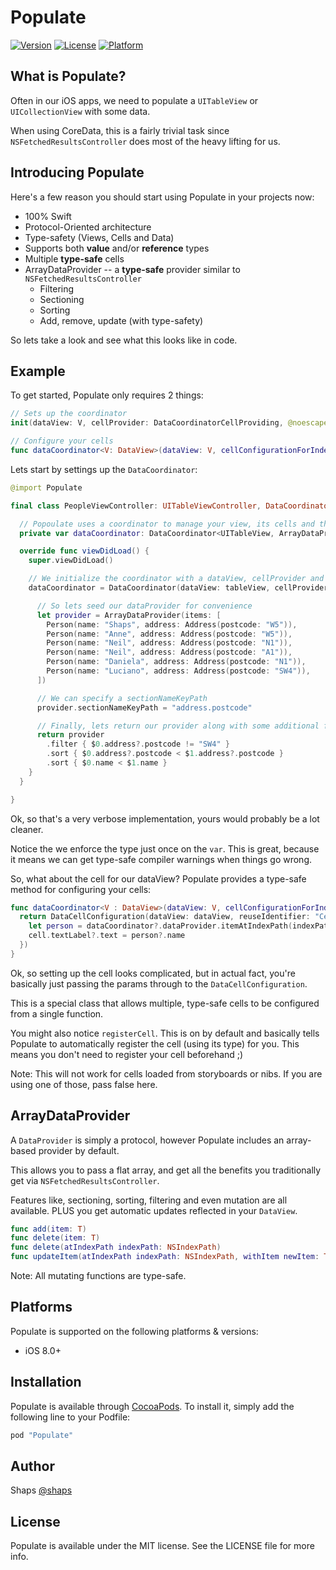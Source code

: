 # Populate


[![Version](https://img.shields.io/cocoapods/v/Populate.svg?style=flat)](http://cocoapods.org/pods/Populate)
[![License](https://img.shields.io/cocoapods/l/Populate.svg?style=flat)](http://cocoapods.org/pods/Populate)
[![Platform](https://img.shields.io/cocoapods/p/Populate.svg?style=flat)](http://cocoapods.org/pods/Populate)

## What is Populate?

Often in our iOS apps, we need to populate a `UITableView` or `UICollectionView` with some data.

When using CoreData, this is a fairly trivial task since `NSFetchedResultsController` does most of the heavy lifting for us.

## Introducing Populate

Here's a few reason you should start using Populate in your projects now:

- 100% Swift
- Protocol-Oriented architecture
- Type-safety (Views, Cells and Data)
- Supports both **value** and/or **reference** types
- Multiple **type-safe** cells
- ArrayDataProvider -- a **type-safe** provider similar to `NSFetchedResultsController`
    - Filtering
    - Sectioning
    - Sorting
    - Add, remove, update (with type-safety)    

So lets take a look and see what this looks like in code.

## Example

To get started, Populate only requires 2 things:

```swift
// Sets up the coordinator
init(dataView: V, cellProvider: DataCoordinatorCellProviding, @noescape dataProvider: () -> D)

// Configure your cells
func dataCoordinator<V: DataView>(dataView: V, cellConfigurationForIndexPath indexPath: NSIndexPath) -> DataCellConfiguration
```

Lets start by settings up the `DataCoordinator`:

```swift
@import Populate

final class PeopleViewController: UITableViewController, DataCoordinatorCellProviding {

  // Popoulate uses a coordinator to manage your view, its cells and the associated data
  private var dataCoordinator: DataCoordinator<UITableView, ArrayDataProvider<Person>>?

  override func viewDidLoad() {
    super.viewDidLoad()

    // We initialize the coordinator with a dataView, cellProvider and a dataProvider configuration
    dataCoordinator = DataCoordinator(dataView: tableView, cellProvider: self) {

      // So lets seed our dataProvider for convenience
      let provider = ArrayDataProvider(items: [
        Person(name: "Shaps", address: Address(postcode: "W5")),
        Person(name: "Anne", address: Address(postcode: "W5")),
        Person(name: "Neil", address: Address(postcode: "N1")),
        Person(name: "Neil", address: Address(postcode: "A1")),
        Person(name: "Daniela", address: Address(postcode: "N1")),
        Person(name: "Luciano", address: Address(postcode: "SW4")),
      ])

      // We can specify a sectionNameKeyPath
      provider.sectionNameKeyPath = "address.postcode"

      // Finally, lets return our provider along with some additional filtering and sort functions
      return provider
        .filter { $0.address?.postcode != "SW4" }
        .sort { $0.address?.postcode < $1.address?.postcode }
        .sort { $0.name < $1.name }
    }
  }  

}
```

Ok, so that's a very verbose implementation, yours would probably be a lot cleaner.

Notice the we enforce the type just once on the `var`. This is great, because it means we can get type-safe compiler warnings when things go wrong.

So, what about the cell for our dataView? Populate provides a type-safe method for configuring your cells:

```swift
func dataCoordinator<V : DataView>(dataView: V, cellConfigurationForIndexPath indexPath: NSIndexPath) -> DataCellConfiguration {
  return DataCellConfiguration(dataView: dataView, reuseIdentifier: "Cell", registerCell: true, indexPath: indexPath, configuration: { (cell: UITableViewCell) in
    let person = dataCoordinator?.dataProvider.itemAtIndexPath(indexPath)
    cell.textLabel?.text = person?.name
  })
}
```

Ok, so setting up the cell looks complicated, but in actual fact, you're basically just passing the params through to the `DataCellConfiguration`.

This is a special class that allows multiple, type-safe cells to be configured from a single function.

You might also notice `registerCell`. This is on by default and basically tells Populate to automatically register the cell (using its type) for you. This means you don't need to register your cell beforehand ;)

Note: This will not work for cells loaded from storyboards or nibs. If you are using one of those, pass false here.

## ArrayDataProvider

A `DataProvider` is simply a protocol, however Populate includes an array-based provider by default.

This allows you to pass a flat array, and get all the benefits you traditionally get via `NSFetchedResultsController`.

Features like, sectioning, sorting, filtering and even mutation are all available. PLUS you get automatic updates reflected in your `DataView`.

```swift
func add(item: T)
func delete(item: T)
func delete(atIndexPath indexPath: NSIndexPath)
func updateItem(atIndexPath indexPath: NSIndexPath, withItem newItem: T)
```

Note: All mutating functions are type-safe.

## Platforms

Populate is supported on the following platforms & versions:

- iOS 8.0+

## Installation

Populate is available through [CocoaPods](http://cocoapods.org). To install
it, simply add the following line to your Podfile:

```ruby
pod "Populate"
```

## Author

Shaps [@shaps](http://twiter.com/shaps)

## License

Populate is available under the MIT license. See the LICENSE file for more info.
